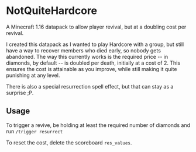 # NotQuiteHardcore

A Minecraft 1.16 datapack to allow player revival, but at a doubling cost per revival. 

I created this datapack as I wanted to play Hardcore with a group, but still have a way to recover members who died early, so nobody gets abandoned. 
The way this currently works is the required price -- in diamonds, by default -- is doubled per death, initially at a cost of 2. 
This ensures the cost is attainable as you improve, while still making it quite punishing at any level.

There is also a special resurrection spell effect, but that can stay as a surprise ;P. 

## Usage
To trigger a revive, be holding at least the required number of diamonds and run `/trigger resurrect`

To reset the cost, delete the scoreboard `res_values`.
